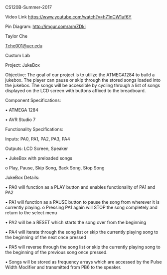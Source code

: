CS120B-Summer-2017

Video Link
https://www.youtube.com/watch?v=h71nCW1uf6Y

Pin Diagram:
http://imgur.com/a/mZDki

Taylor Che

Tche001@ucr.edu

Custom Lab

Project: JukeBox

Objective:
The goal of our project is to utilize the ATMEGA1284 to build a jukebox. The player can pause or skip
through the stored songs loaded into the jukebox. The songs will be accessible by cycling through a list of
songs displayed on the LCD screen with buttons affixed to the breadboard.


Component Specifications:

• ATMEGA 1284

• AVR Studio 7

Functionality Specifications:

Inputs: PA0, PA1, PA2, PA3, PA4

Outputs: LCD Screen, Speaker

• JukeBox with preloaded songs

o Play, Pause, Skip Song, Back Song, Stop Song


JukeBox Details:

• PA0 will function as a PLAY button and enables functionality of PA1 and PA2

• PA1 will function as a PAUSE button to pause the song from wherever it is currently playing.
    o Pressing PA1 again will STOP the song completely and return to the select menu

• PA2 will be a RESET which starts the song over from the beginning

• PA4 will iterate through the song list or skip the currently playing song to the beginning of the
next once pressed

• PA5 will reverse through the song list or skip the currently playing song to the beginning of the
previous song once pressed.

• Songs will be stored as frequency arrays which are accessed by the Pulse Width Modifier and
transmitted from PB6 to the speaker.

